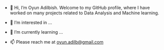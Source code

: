 - 👋 Hi, I’m Oyun Adilbish.
Welcome to my GitHub profile, where I have worked on many projects related to Data Analysis and Machine learning. 
- 👀 I’m interested in ...
- 🌱 I’m currently learning ...

- 📫 Please reach me at oyun.adilb@gmail.com


